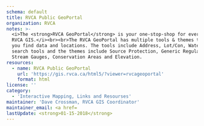 ```yaml
---
schema: default
title: RVCA Public GeoPortal
organization: RVCA
notes: >-
  <i>The <strong>RVCA GeoPortal</strong> is your one-stop-shop for everything
  RVCA GIS.</i><br><br>The RVCA GeoPortal has multiple tools & themes to help
  you find data and locations. The tools include Address, Lot/Con, Water Feature
  search tools and the themes include Source Protection, Generic Regulations,
  Stream Gauges, Conservation Areas and Elevation.
resources:
  - name: RVCA Public GeoPortal
    url: 'https://gis.rvca.ca/html5/?viewer=rvcageoportal'
    format: html
license: ''
category:
  - 'Interactive Mapping, Links and Resourses'
maintainer: 'Dave Crossman, RVCA GIS Coordinator'
maintainer_email: <a href=
lastUpdate: <strong>01-15-2018</strong>
---
```

